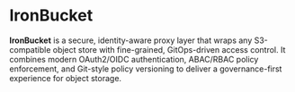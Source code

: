 # IronBucket
**IronBucket** is a secure, identity-aware proxy layer that wraps any S3-compatible object store with fine-grained, GitOps-driven access control. It combines modern OAuth2/OIDC authentication, ABAC/RBAC policy enforcement, and Git-style policy versioning to deliver a governance-first experience for object storage.

